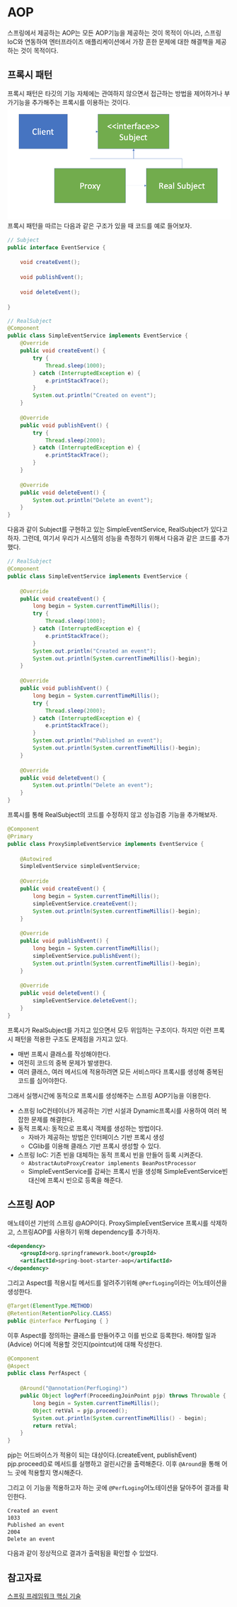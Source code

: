 # AOP
스프링에서 제공하는 AOP는 모든 AOP기능을 제공하는 것이 목적이 아니라, 스프링 IoC와 연동하여 엔터프라이즈 애플리케이션에서 가장 흔한 문제에 대한 해결책을 제공하는 것이 목적이다.

## 프록시 패턴
프록시 패턴은 타깃의 기능 자체에는 관여하지 않으면서 접근하는 방법을 제어하거나 부가기능을 추가해주는 프록시를 이용하는 것이다. 
![](../img/proxy.png)
프록시 패턴을 따르는 다음과 같은 구조가 있을 때 코드를 예로 들어보자.

```java
// Subject
public interface EventService {

    void createEvent();

    void publishEvent();

    void deleteEvent();
    
}
```
```java
// RealSubject
@Component
public class SimpleEventService implements EventService {
    @Override
    public void createEvent() {
        try {
            Thread.sleep(1000);
        } catch (InterruptedException e) {
            e.printStackTrace();
        }
        System.out.println("Created on event");
    }
    
    @Override
    public void publishEvent() {
        try {
            Thread.sleep(2000);
        } catch (InterruptedException e) {
            e.printStackTrace();
        }
    }

    @Override
    public void deleteEvent() {
        System.out.println("Delete an event");
    }
}
```
다음과 같이 Subject를 구현하고 있는 SimpleEventService, RealSubject가 있다고 하자. 그런데, 여기서 우리가 시스템의 성능을 측정하기 위해서 다음과 같은 코드를 추가했다.
```java
// RealSubject
@Component
public class SimpleEventService implements EventService {
    
    @Override
    public void createEvent() {
        long begin = System.currentTimeMillis();
        try {
            Thread.sleep(1000);
        } catch (InterruptedException e) {
            e.printStackTrace();
        }
        System.out.println("Created an event");
        System.out.println(System.currentTimeMillis()-begin);
    }
    
    @Override
    public void publishEvent() {
        long begin = System.currentTimeMillis();
        try {
            Thread.sleep(2000);
        } catch (InterruptedException e) {
            e.printStackTrace();
        }
        System.out.println("Published an event");
        System.out.println(System.currentTimeMillis()-begin);
    }

    @Override
    public void deleteEvent() {
        System.out.println("Delete an event");
    }
}
```
프록시를 통해 RealSubject의 코드를 수정하지 않고 성능검증 기능을 추가해보자.
```java
@Component
@Primary
public class ProxySimpleEventService implements EventService {

    @Autowired
    SimpleEventService simpleEventService;

    @Override
    public void createEvent() {
        long begin = System.currentTimeMillis();
        simpleEventService.createEvent();
        System.out.println(System.currentTimeMillis()-begin);
    }

    @Override
    public void publishEvent() {
        long begin = System.currentTimeMillis();
        simpleEventService.publishEvent();
        System.out.println(System.currentTimeMillis()-begin);
    }

    @Override
    public void deleteEvent() {
        simpleEventService.deleteEvent();
    }
}
```
프록시가 RealSubject를 가지고 있으면서 모두 위임하는 구조이다. 하지만 이런 프록시 패턴을 적용한 구조도 문제점을 가지고 있다.
- 매번 프록시 클래스를 작성해야한다.
- 여전히 코드의 중복 문제가 발생한다.
- 여러 클래스, 여러 메서드에 적용하려면 모든 서비스마다 프록시를 생성해 중복된 코드를 심어야한다.

그래서 실행시간에 동적으로 프록시를 생성해주는 스프링 AOP기능을 이용한다.
- 스프링 IoC컨테이너가 제공하는 기반 시설과 Dynamic프록시를 사용하여 여러 복잡한 문제를 해결한다.
- 동적 프록시: 동적으로 프록시 객체를 생성하는 방법이다.
    - 자바가 제공하는 방법은 인터페이스 기반 프록시 생성
    - CGlib를 이용해 클래스 기반 프록시 생성할 수 있다.
- 스프링 IoC: 기존 빈을 대체하는 동적 프록시 빈을 만들어 등록 시켜준다.
    - ```AbstractAutoProxyCreator implements BeanPostProcessor```
    - SimpleEventService를 감싸는 프록시 빈을 생성해 SimpleEventService빈 대신에 프록시 빈으로 등록을 해준다.

## 스프링 AOP
애노테이션 기반의 스프링 @AOP이다.
ProxySimpleEventService 프록시를 삭제하고, 스프링AOP를 사용하기 위해 dependency를 추가하자.
```xml
<dependency>
    <groupId>org.springframework.boot</groupId>       
    <artifactId>spring-boot-starter-aop</artifactId>
</dependency>
```
그리고 Aspect를 적용시킬 메서드를 알려주기위해 ```@PerfLoging```이라는 어노테이션을 생성한다.
```java
@Target(ElementType.METHOD)
@Retention(RetentionPolicy.CLASS)
public @interface PerfLoging { }
```
이후 Aspect를 정의하는 클래스를 만들어주고 이를 빈으로 등록한다.
해야할 일과(Advice) 어디에 적용할 것인지(pointcut)에 대해 작성한다.
```java
@Component
@Aspect
public class PerfAspect {

    @Around("@annotation(PerfLoging)")
    public Object logPerf(ProceedingJoinPoint pjp) throws Throwable {
        long begin = System.currentTimeMillis();
        Object retVal = pjp.proceed();
        System.out.println(System.currentTimeMillis() - begin);
        return retVal;
    }
}
```
pjp는 어드바이스가 적용이 되는 대상이다.(createEvent, publishEvent) pjp.proceed()로 메서드를 실행하고 걸린시간을 출력해준다. 이후 ```@Around```을 통해 어느 곳에 적용할지 명시해준다.

그리고 이 기능을 적용하고자 하는 곳에 ```@PerfLoging```어노테이션을 달아주어 결과를 확인한다.
```
Created an event
1033
Published an event
2004
Delete an event
```
다음과 같이 정상적으로 결과가 출력됨을 확인할 수 있었다.

## 참고자료
[스프링 프레임워크 핵심 기술](https://www.inflearn.com/course/spring-framework_core/dashboard)
